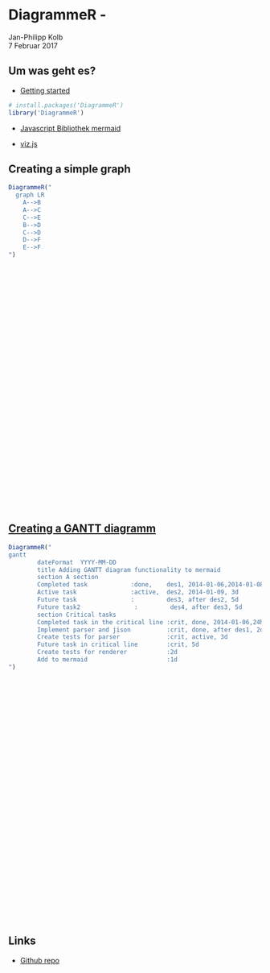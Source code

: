 # DiagrammeR - 
Jan-Philipp Kolb  
7 Februar 2017  



## Um was geht es?

- [Getting started](http://rich-iannone.github.io/DiagrammeR/docs.html)


```r
# install.packages('DiagrammeR')
library('DiagrammeR')
```

- [Javascript Bibliothek mermaid](https://knsv.github.io/mermaid/)

- [viz.js](https://github.com/mdaines/viz.js)


## Creating a simple graph


```r
DiagrammeR("
  graph LR
    A-->B
    A-->C
    C-->E
    B-->D
    C-->D
    D-->F
    E-->F
")
```

<!--html_preserve--><div id="htmlwidget-c3dbd2406edd52180184" style="width:672px;height:480px;" class="DiagrammeR html-widget"></div>
<script type="application/json" data-for="htmlwidget-c3dbd2406edd52180184">{"x":{"diagram":"\n  graph LR\n    A-->B\n    A-->C\n    C-->E\n    B-->D\n    C-->D\n    D-->F\n    E-->F\n"},"evals":[],"jsHooks":[]}</script><!--/html_preserve-->

## [Creating a GANTT diagramm](https://knsv.github.io/mermaid/#mermaid)


```r
DiagrammeR("
gantt
        dateFormat  YYYY-MM-DD
        title Adding GANTT diagram functionality to mermaid
        section A section
        Completed task            :done,    des1, 2014-01-06,2014-01-08
        Active task               :active,  des2, 2014-01-09, 3d
        Future task               :         des3, after des2, 5d
        Future task2               :         des4, after des3, 5d
        section Critical tasks
        Completed task in the critical line :crit, done, 2014-01-06,24h
        Implement parser and jison          :crit, done, after des1, 2d
        Create tests for parser             :crit, active, 3d
        Future task in critical line        :crit, 5d
        Create tests for renderer           :2d
        Add to mermaid                      :1d
")
```

<!--html_preserve--><div id="htmlwidget-90e5d6b504913ae956f5" style="width:672px;height:480px;" class="DiagrammeR html-widget"></div>
<script type="application/json" data-for="htmlwidget-90e5d6b504913ae956f5">{"x":{"diagram":"\ngantt\n        dateFormat  YYYY-MM-DD\n        title Adding GANTT diagram functionality to mermaid\n        section A section\n        Completed task            :done,    des1, 2014-01-06,2014-01-08\n        Active task               :active,  des2, 2014-01-09, 3d\n        Future task               :         des3, after des2, 5d\n        Future task2               :         des4, after des3, 5d\n        section Critical tasks\n        Completed task in the critical line :crit, done, 2014-01-06,24h\n        Implement parser and jison          :crit, done, after des1, 2d\n        Create tests for parser             :crit, active, 3d\n        Future task in critical line        :crit, 5d\n        Create tests for renderer           :2d\n        Add to mermaid                      :1d\n"},"evals":[],"jsHooks":[]}</script><!--/html_preserve-->

## Links

- [Github repo](https://github.com/knsv/mermaid)
